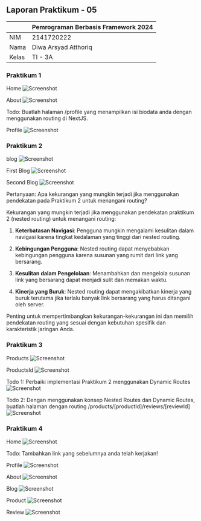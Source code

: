 ## Laporan Praktikum - 05

|       | Pemrograman Berbasis Framework 2024 |
| ----- | ----------------------------------- |
| NIM   | 2141720222                          |
| Nama  | Diwa Arsyad Atthoriq                |
| Kelas | TI - 3A                             |

### Praktikum 1

Home
![Screenshot](assets-report/01.png)

About
![Screenshot](assets-report/02.png)

Todo: Buatlah halaman /profile yang menampilkan isi biodata anda dengan menggunakan routing di NextJS.

Profile
![Screenshot](assets-report/03.png)

### Praktikum 2

blog
![Screenshot](assets-report/04.png)

First Blog
![Screenshot](assets-report/05.png)

Second Blog
![Screenshot](assets-report/06.png)

Pertanyaan: Apa kekurangan yang mungkin terjadi jika menggunakan pendekatan pada Praktikum 2 untuk menangani routing?

Kekurangan yang mungkin terjadi jika menggunakan pendekatan praktikum 2 (nested routing) untuk menangani routing:

1. **Keterbatasan Navigasi**: Pengguna mungkin mengalami kesulitan dalam navigasi karena tingkat kedalaman yang tinggi dari nested routing.

2. **Kebingungan Pengguna**: Nested routing dapat menyebabkan kebingungan pengguna karena susunan yang rumit dari link yang bersarang.

3. **Kesulitan dalam Pengelolaan**: Menambahkan dan mengelola susunan link yang bersarang dapat menjadi sulit dan memakan waktu.

4. **Kinerja yang Buruk**: Nested routing dapat mengakibatkan kinerja yang buruk terutama jika terlalu banyak link bersarang yang harus ditangani oleh server.

Penting untuk mempertimbangkan kekurangan-kekurangan ini dan memilih pendekatan routing yang sesuai dengan kebutuhan spesifik dan karakteristik jaringan Anda.

### Praktikum 3

Products
![Screenshot](assets-report/07.png)

ProductsId
![Screenshot](assets-report/08.png)

Todo 1: Perbaiki implementasi Praktikum 2 menggunakan Dynamic Routes
![Screenshot](assets-report/09.png)

Todo 2: Dengan menggunakan konsep Nested Routes dan Dynamic Routes, buatlah halaman dengan routing /products/[productId]/reviews/[reviewId]
![Screenshot](assets-report/10.png)

### Praktikum 4

Home
![Screenshot](assets-report/11.png)

Todo: Tambahkan link yang sebelumnya anda telah kerjakan!

Profile
![Screenshot](assets-report/12.png)

About
![Screenshot](assets-report/13.png)

Blog
![Screenshot](assets-report/14.png)

Product
![Screenshot](assets-report/15.png)

Review
![Screenshot](assets-report/16.png)
